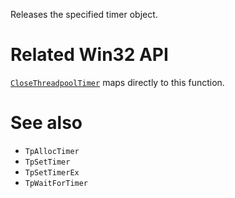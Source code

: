Releases the specified timer object.

# Related Win32 API
[`CloseThreadpoolTimer`](https://learn.microsoft.com/en-us/windows/win32/api/threadpoolapiset/nf-threadpoolapiset-closethreadpooltimer) maps directly to this function.

# See also
- `TpAllocTimer`
- `TpSetTimer`
- `TpSetTimerEx`
- `TpWaitForTimer`
